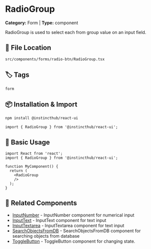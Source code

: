# RadioGroup

**Category:** Form | **Type:** component

RadioGroup is used to select each from group value on an input field.

## 📁 File Location

`src/components/forms/radio-btn/RadioGroup.tsx`

## 🏷️ Tags

`form`

## 📦 Installation & Import

```bash
npm install @instincthub/react-ui
```

```tsx
import { RadioGroup } from '@instincthub/react-ui';
```

## 🚀 Basic Usage

```tsx
import React from 'react';
import { RadioGroup } from '@instincthub/react-ui';

function MyComponent() {
  return (
    <RadioGroup
    />
  );
}
```

## 🔗 Related Components

- [InputNumber](./InputNumber.md) - InputNumber component for numerical input
- [InputText](./InputText.md) - InputText component for text input
- [InputTextarea](./InputTextarea.md) - InputTextarea component for text input
- [SearchObjectsFromDB](./SearchObjectsFromDB.md) - SearchObjectsFromDB component for searching objects from database
- [ToggleButton](./ToggleButton.md) - ToggleButton component for changing state.

